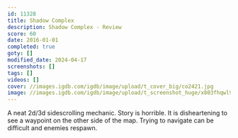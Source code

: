```yaml
---
id: 11328
title: Shadow Complex
description: Shadow Complex - Review
score: 60
date: 2016-01-01
completed: true
goty: []
modified_date: 2024-04-17
screenshots: []
tags: []
videos: []
cover: //images.igdb.com/igdb/image/upload/t_cover_big/co2421.jpg
image: //images.igdb.com/igdb/image/upload/t_screenshot_huge/x803fhqwl9agvohnn9mk.jpg
---
```

A neat 2d/3d sidescrolling mechanic. Story is horrible. It is disheartening to see a waypoint on the other side of the map. Trying to navigate can be difficult and enemies respawn.